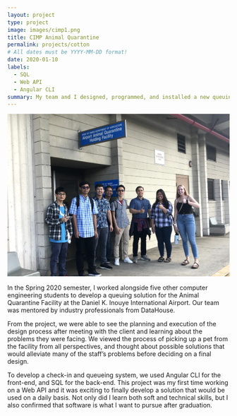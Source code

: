 ```yaml
---
layout: project
type: project
image: images/cimp1.png
title: CIMP Animal Quarantine
permalink: projects/cotton
# All dates must be YYYY-MM-DD format!
date: 2020-01-10
labels:
  - SQL
  - Web API
  - Angular CLI
summary: My team and I designed, programmed, and installed a new queuing and check-in system for the Animal Quarantine Facility at the Daniel K. Inouye International Airport.
---
```


<div class="ui medium rounded images">
  <img class="ui image" src="../images/cimp2.png">
</div>


In the Spring 2020 semester, I worked alongside five other computer engineering students to develop a queuing solution for the Animal Quarantine Facility at the Daniel K. Inouye International Airport. Our team was mentored by industry professionals from DataHouse.

From the project, we were able to see the planning and execution of the design process after meeting with the client and learning about the problems they were facing. We viewed the process of picking up a pet from the facility from all perspectives, and thought about possible solutions that would alleviate many of the staff’s problems before deciding on a final design. 

To develop a check-in and queueing system, we used Angular CLI for the front-end, and SQL for the back-end. This project was my first time working on a Web API and it was exciting to finally develop a solution that would be used on a daily basis. Not only did I learn both soft and technical skills, but I also confirmed that software is what I want to pursue after graduation. 

